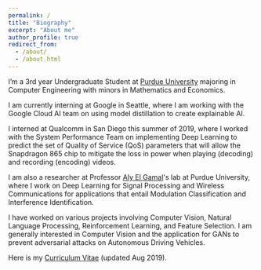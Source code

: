 ```yaml
---
permalink: /
title: "Biography"
excerpt: "About me"
author_profile: true
redirect_from:
  - /about/
  - /about.html
---
```

I’m a 3rd year Undergraduate Student at [Purdue University](https://www.purdue.edu) majoring in Computer Engineering with minors in Mathematics and Economics.

I am currently interning at Google in Seattle, where I am working with the Google Cloud AI team on using model distillation to create explainable AI.

I interned at Qualcomm in San Diego this summer of 2019, where I worked with the System Performance Team on implementing Deep Learning to predict the set of Quality of Service (QoS) parameters that will allow the Snapdragon 865 chip to mitigate the loss in power when playing (decoding) and recording (encoding) videos.

I am also a researcher at Professor [Aly El Gamal](https://web.ics.purdue.edu/~elgamala/)'s lab at Purdue University, where I work on Deep Learning for Signal Processing and Wireless Communications for applications that entail Modulation Classification and Interference Identification.

I have worked on various projects involving Computer Vision, Natural Language Processing, Reinforcement Learning, and Feature Selection. I am generally interested in Computer Vision and the application for GANs to prevent adversarial attacks on Autonomous Driving Vehicles.

Here is my [Curriculum Vitae](https://sharanramjee.github.io/files/SharanRamjeeCV.pdf) (updated Aug 2019).
